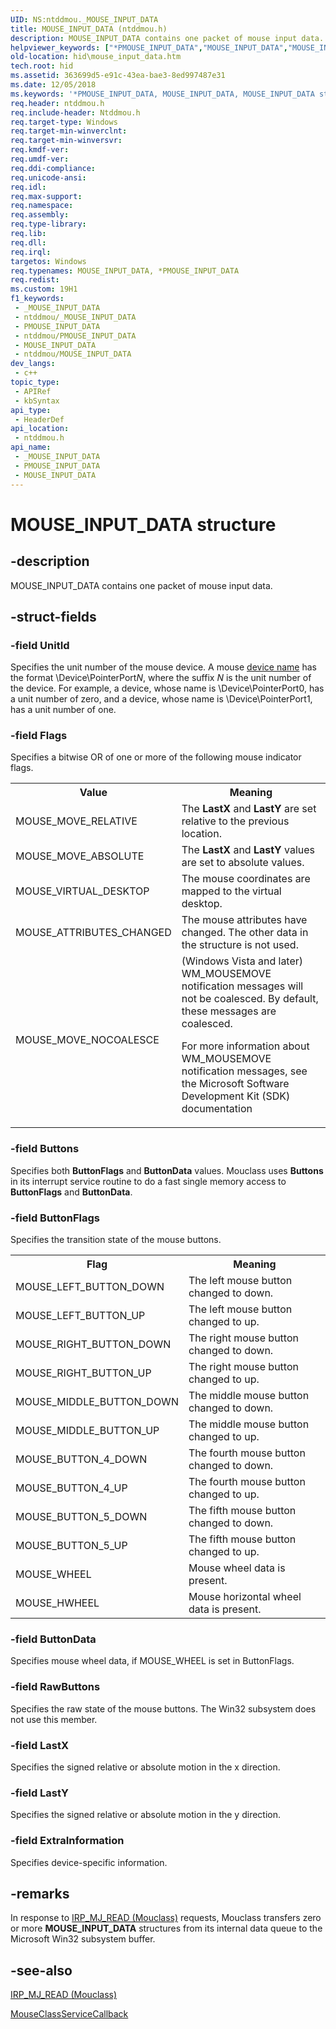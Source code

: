```yaml
---
UID: NS:ntddmou._MOUSE_INPUT_DATA
title: MOUSE_INPUT_DATA (ntddmou.h)
description: MOUSE_INPUT_DATA contains one packet of mouse input data.
helpviewer_keywords: ["*PMOUSE_INPUT_DATA","MOUSE_INPUT_DATA","MOUSE_INPUT_DATA structure [Human Input Devices]","PMOUSE_INPUT_DATA","PMOUSE_INPUT_DATA structure pointer [Human Input Devices]","hid.mouse_input_data","mref_7f184199-ae93-458c-8e4b-25fcacc57263.xml","ntddmou/MOUSE_INPUT_DATA","ntddmou/PMOUSE_INPUT_DATA"]
old-location: hid\mouse_input_data.htm
tech.root: hid
ms.assetid: 363699d5-e91c-43ea-bae3-8ed997487e31
ms.date: 12/05/2018
ms.keywords: '*PMOUSE_INPUT_DATA, MOUSE_INPUT_DATA, MOUSE_INPUT_DATA structure [Human Input Devices], PMOUSE_INPUT_DATA, PMOUSE_INPUT_DATA structure pointer [Human Input Devices], hid.mouse_input_data, mref_7f184199-ae93-458c-8e4b-25fcacc57263.xml, ntddmou/MOUSE_INPUT_DATA, ntddmou/PMOUSE_INPUT_DATA'
req.header: ntddmou.h
req.include-header: Ntddmou.h
req.target-type: Windows
req.target-min-winverclnt: 
req.target-min-winversvr: 
req.kmdf-ver: 
req.umdf-ver: 
req.ddi-compliance: 
req.unicode-ansi: 
req.idl: 
req.max-support: 
req.namespace: 
req.assembly: 
req.type-library: 
req.lib: 
req.dll: 
req.irql: 
targetos: Windows
req.typenames: MOUSE_INPUT_DATA, *PMOUSE_INPUT_DATA
req.redist: 
ms.custom: 19H1
f1_keywords:
 - _MOUSE_INPUT_DATA
 - ntddmou/_MOUSE_INPUT_DATA
 - PMOUSE_INPUT_DATA
 - ntddmou/PMOUSE_INPUT_DATA
 - MOUSE_INPUT_DATA
 - ntddmou/MOUSE_INPUT_DATA
dev_langs:
 - c++
topic_type:
 - APIRef
 - kbSyntax
api_type:
 - HeaderDef
api_location:
 - ntddmou.h
api_name:
 - _MOUSE_INPUT_DATA
 - PMOUSE_INPUT_DATA
 - MOUSE_INPUT_DATA
---
```


# MOUSE_INPUT_DATA structure


## -description

MOUSE_INPUT_DATA contains one packet of mouse input data.

## -struct-fields

### -field UnitId

Specifies the unit number of the mouse device. A mouse <a href="/windows-hardware/drivers/kernel/nt-device-names">device name</a> has the format \Device\PointerPort<i>N</i>, where the suffix <i>N </i>is the unit number of the device. For example, a device, whose name is \Device\PointerPort0, has a unit number of zero, and a device, whose name is \Device\PointerPort1, has a unit number of one.

### -field Flags

Specifies a bitwise OR of one or more of the following mouse indicator flags.

<table>
<tr>
<th>Value</th>
<th>Meaning</th>
</tr>
<tr>
<td>
MOUSE_MOVE_RELATIVE

</td>
<td>
The <b>LastX</b> and <b>LastY</b> are set relative to the previous location.

</td>
</tr>
<tr>
<td>
MOUSE_MOVE_ABSOLUTE

</td>
<td>
The <b>LastX</b> and <b>LastY</b> values are set to absolute values.

</td>
</tr>
<tr>
<td>
MOUSE_VIRTUAL_DESKTOP

</td>
<td>
The mouse coordinates are mapped to the virtual desktop.

</td>
</tr>
<tr>
<td>
MOUSE_ATTRIBUTES_CHANGED

</td>
<td>
The mouse attributes have changed. The other data in the structure is not used.

</td>
</tr>
<tr>
<td>
MOUSE_MOVE_NOCOALESCE

</td>
<td>
(Windows Vista and later) WM_MOUSEMOVE notification messages will not be coalesced. By default, these messages are coalesced.

For more information about WM_MOUSEMOVE notification messages, see the Microsoft Software Development Kit (SDK) documentation

</td>
</tr>
</table>

### -field Buttons

Specifies both <b>ButtonFlags</b> and <b>ButtonData</b> values. Mouclass uses <b>Buttons</b> in its interrupt service routine to do a fast single memory access to <b>ButtonFlags</b> and <b>ButtonData</b>.

### -field ButtonFlags

Specifies the transition state of the mouse buttons.

<table>
<tr>
<th>Flag</th>
<th>Meaning</th>
</tr>
<tr>
<td>
MOUSE_LEFT_BUTTON_DOWN

</td>
<td>
The left mouse button changed to down.

</td>
</tr>
<tr>
<td>
MOUSE_LEFT_BUTTON_UP

</td>
<td>
The left mouse button changed to up.

</td>
</tr>
<tr>
<td>
MOUSE_RIGHT_BUTTON_DOWN

</td>
<td>
The right mouse button changed to down.

</td>
</tr>
<tr>
<td>
MOUSE_RIGHT_BUTTON_UP

</td>
<td>
The right mouse button changed to up.

</td>
</tr>
<tr>
<td>
MOUSE_MIDDLE_BUTTON_DOWN

</td>
<td>
The middle mouse button changed to down.

</td>
</tr>
<tr>
<td>
MOUSE_MIDDLE_BUTTON_UP

</td>
<td>
The middle mouse button changed to up.

</td>
</tr>
<tr>
<td>
MOUSE_BUTTON_4_DOWN

</td>
<td>
The fourth mouse button changed to down.

</td>
</tr>
<tr>
<td>
MOUSE_BUTTON_4_UP

</td>
<td>
The fourth mouse button changed to up.

</td>
</tr>
<tr>
<td>
MOUSE_BUTTON_5_DOWN

</td>
<td>
The fifth mouse button changed to down.

</td>
</tr>
<tr>
<td>
MOUSE_BUTTON_5_UP

</td>
<td>
The fifth mouse button changed to up.

</td>
</tr>
<tr>
<td>
MOUSE_WHEEL

</td>
<td>
Mouse wheel data is present.

</td>
</tr>
<tr>
<td>
MOUSE_HWHEEL

</td>
<td>
Mouse horizontal wheel data is present.

</td>
</tr>
</table>

### -field ButtonData

Specifies mouse wheel data, if MOUSE_WHEEL is set in ButtonFlags.

### -field RawButtons

Specifies the raw state of the mouse buttons. The Win32 subsystem does not use this member.

### -field LastX

Specifies the signed relative or absolute motion in the x direction.

### -field LastY

Specifies the signed relative or absolute motion in the y direction.

### -field ExtraInformation

Specifies device-specific information.

## -remarks

In response to <a href="/previous-versions/ff542215(v=vs.85)">IRP_MJ_READ (Mouclass)</a> requests, Mouclass transfers zero or more <b>MOUSE_INPUT_DATA</b> structures from its internal data queue to the Microsoft Win32 subsystem buffer.

## -see-also

<a href="/previous-versions/ff542215(v=vs.85)">IRP_MJ_READ (Mouclass)</a>



<a href="/previous-versions/ff542394(v=vs.85)">MouseClassServiceCallback</a>

